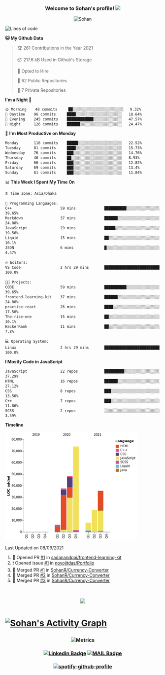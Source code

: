 <h3 align="center">
  Welcome to Sohan's profile!
  <img src="https://media.giphy.com/media/hvRJCLFzcasrR4ia7z/giphy.gif" width="28">
  
</h3>

<p align="center"> <img src="https://komarev.com/ghpvc/?username=sohanr" alt="Sohan" /></p>


<!--START_SECTION:waka-->
![Lines of code](https://img.shields.io/badge/From%20Hello%20World%20I%27ve%20Written-228462%20lines%20of%20code-blue)

**🐱 My Github Data** 

> 🏆 261 Contributions in the Year 2021
 > 
> 📦 217.6 kB Used in Github's Storage 
 > 
> 💼 Opted to Hire
 > 
> 📜 62 Public Repositories 
 > 
> 🔑 7 Private Repositories  
 > 
**I'm a Night 🦉** 

```text
🌞 Morning    48 commits     ██░░░░░░░░░░░░░░░░░░░░░░░   9.32% 
🌆 Daytime    96 commits     ████░░░░░░░░░░░░░░░░░░░░░   18.64% 
🌃 Evening    245 commits    ████████████░░░░░░░░░░░░░   47.57% 
🌙 Night      126 commits    ██████░░░░░░░░░░░░░░░░░░░   24.47%

```
📅 **I'm Most Productive on Monday** 

```text
Monday       116 commits    █████░░░░░░░░░░░░░░░░░░░░   22.52% 
Tuesday      81 commits     ████░░░░░░░░░░░░░░░░░░░░░   15.73% 
Wednesday    76 commits     ███░░░░░░░░░░░░░░░░░░░░░░   14.76% 
Thursday     46 commits     ██░░░░░░░░░░░░░░░░░░░░░░░   8.93% 
Friday       66 commits     ███░░░░░░░░░░░░░░░░░░░░░░   12.82% 
Saturday     69 commits     ███░░░░░░░░░░░░░░░░░░░░░░   13.4% 
Sunday       61 commits     ███░░░░░░░░░░░░░░░░░░░░░░   11.84%

```


📊 **This Week I Spent My Time On** 

```text
⌚︎ Time Zone: Asia/Dhaka

💬 Programming Languages: 
C++                      59 mins             ██████████░░░░░░░░░░░░░░░   39.65% 
Markdown                 37 mins             ██████░░░░░░░░░░░░░░░░░░░   24.88% 
JavaScript               29 mins             █████░░░░░░░░░░░░░░░░░░░░   19.56% 
Liquid                   15 mins             ██░░░░░░░░░░░░░░░░░░░░░░░   10.1% 
JSON                     6 mins              █░░░░░░░░░░░░░░░░░░░░░░░░   4.47%

🔥 Editors: 
VS Code                  2 hrs 29 mins       █████████████████████████   100.0%

🐱‍💻 Projects: 
CODE                     59 mins             ██████████░░░░░░░░░░░░░░░   39.65% 
frontend-learning-kit    37 mins             ██████░░░░░░░░░░░░░░░░░░░   24.88% 
practice-react           26 mins             ████░░░░░░░░░░░░░░░░░░░░░   17.56% 
The-rise-one             15 mins             ██░░░░░░░░░░░░░░░░░░░░░░░   10.1% 
HackerRank               11 mins             ██░░░░░░░░░░░░░░░░░░░░░░░   7.8%

💻 Operating System: 
Linux                    2 hrs 29 mins       █████████████████████████   100.0%

```

**I Mostly Code in JavaScript** 

```text
JavaScript               22 repos            █████████░░░░░░░░░░░░░░░░   37.29% 
HTML                     16 repos            ██████░░░░░░░░░░░░░░░░░░░   27.12% 
CSS                      8 repos             ███░░░░░░░░░░░░░░░░░░░░░░   13.56% 
C++                      7 repos             ███░░░░░░░░░░░░░░░░░░░░░░   11.86% 
SCSS                     2 repos             ░░░░░░░░░░░░░░░░░░░░░░░░░   3.39%

```


**Timeline**

![Chart not found](https://raw.githubusercontent.com/SohanR/SohanR/master/charts/bar_graph.png) 


 Last Updated on 08/09/2021
<!--END_SECTION:waka-->


<!--START_SECTION:activity-->
1. 💪 Opened PR [#1](https://github.com/sadanandpai/frontend-learning-kit/pull/1) in [sadanandpai/frontend-learning-kit](https://github.com/sadanandpai/frontend-learning-kit)
2. ❗️ Opened issue [#1](https://github.com/novojitdas/Portfolio/issues/1) in [novojitdas/Portfolio](https://github.com/novojitdas/Portfolio)
3. 🎉 Merged PR [#1](https://github.com/SohanR/Currency-Converter/pull/1) in [SohanR/Currency-Converter](https://github.com/SohanR/Currency-Converter)
4. 🎉 Merged PR [#2](https://github.com/SohanR/Currency-Converter/pull/2) in [SohanR/Currency-Converter](https://github.com/SohanR/Currency-Converter)
5. 🎉 Merged PR [#3](https://github.com/SohanR/Currency-Converter/pull/3) in [SohanR/Currency-Converter](https://github.com/SohanR/Currency-Converter)
<!--END_SECTION:activity-->





<h1 align="center">

 <img src="https://github-readme-streak-stats.herokuapp.com?user=sohanr&theme=radical&hide_border=true" />

<h1>  
 
 <a href="https://github.com/ashutosh00710/github-readme-activity-graph"><img alt="Sohan's Activity Graph" src="https://activity-graph.herokuapp.com/graph?username=sohanr&bg_color=1F222E&color=F8D866&line=F85D7F&point=FFFFFF&hide_border=true" /></a>



<h3 align="center">
 
  ![Metrics](https://metrics.lecoq.io/sohanr?template=classic&base.header=0&base.activity=0&base.community=0&base.repositories=0&base.metadata=0&notable=1&achievements=1&achievements.threshold=C&achievements.secrets=true&achievements.display=compact&achievements.limit=0&notable.repositories=false&config.timezone=Asia%2FDhaka)
 
<h3>  
  
  
<h3 align="center">

[![Linkedin Badge](https://img.shields.io/badge/-MizanurRahmanSohan-blue?style=flat-square&logo=Linkedin&logoColor=white&link=https://www.linkedin.com/in/mizanurrahman/)](https://www.linkedin.com/in/mizanurrahman/) [![MAIL Badge](https://img.shields.io/badge/-sohanjs.bd@gmail.com-c14438?style=flat-square&logo=Gmail&logoColor=white&link=mailto:sohanjs.bd@gmail.com)](mailto:mizan.rahman66d@gmail.com)

</h3>

<h3 align="center">

[![spotify-github-profile](https://spotify-github-profile.vercel.app/api/view?uid=31gc6dqehmxwphqvk5gwufpxasl4&cover_image=true&theme=default)](https://github.com/kittinan/spotify-github-profile)

</h3>
